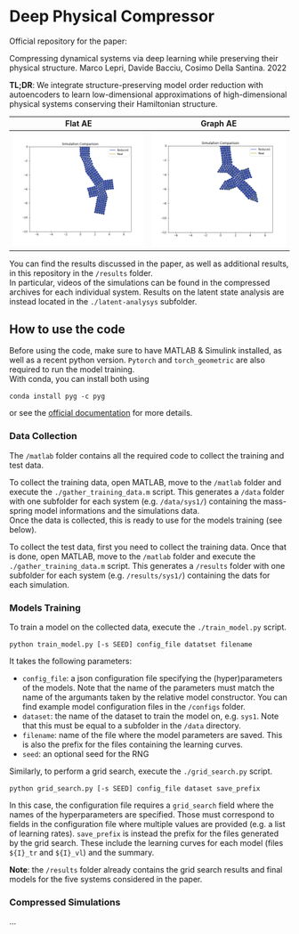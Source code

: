 # Deep Physical Compressor

Official repository for the paper:

Compressing dynamical systems via deep learning while preserving their physical structure. Marco Lepri, Davide Bacciu, Cosimo Della Santina. 2022

**TL;DR**: We integrate structure-preserving model order reduction with autoencoders to learn low-dimensional approximations of high-dimensional physical systems conserving their Hamiltonian structure.


Flat AE |  Graph AE
:------:|:--------:
<img src="/results/rdm/sys1-sim23.gif" alt="simulation AE" width="350"/>  | <img src="/results/rdm/sys3-sim23.gif" alt="simulation GAE" width="350"/>

You can find the results discussed in the paper, as well as additional results, in this repository in the `/results` folder.\
In particular, videos of the simulations can be found in the compressed archives for each individual system. Results on the latent state analysis are instead located in the `./latent-analysys` subfolder.



## How to use the code

Before using the code, make sure to have MATLAB & Simulink installed, as well as a recent python version. `Pytorch` and `torch_geometric` are also required to run the model training.\
With conda, you can install both using
```
conda install pyg -c pyg
```
or see the [official documentation](https://pytorch-geometric.readthedocs.io/en/latest/notes/installation.html) for more details.



### Data Collection
The `/matlab` folder contains all the required code to collect the training and test data.

To collect the training data, open MATLAB, move to the `/matlab` folder and execute the `./gather_training_data.m` script. This generates a `/data` folder with one subfolder for each system (e.g. `/data/sys1/`) containing the mass-spring model informations and the simulations data.\
Once the data is collected, this is ready to use for the models training (see below).

To collect the test data, first you need to collect the training data. Once that is done, open MATLAB, move to the `/matlab` folder and execute the `./gather_training_data.m` script. This generates a `/results` folder with one subfolder for each system (e.g. `/results/sys1/`) containing the dats for each simulation.



### Models Training
To train a model on the collected data, execute the `./train_model.py` script.
```
python train_model.py [-s SEED] config_file datatset filename
```
It takes the following parameters:
- `config_file`: a json configuration file specifying the (hyper)parameters of the models. Note that the name of the parameters must match the name of the argumants taken by the relative model constructor. You can find example model configuration files in the `/configs` folder.
- `dataset`: the name of the dataset to train the model on, e.g. `sys1`. Note that this must be equal to a subfolder in the `/data` directory.
- `filename`: name of the file where the model parameters are saved. This is also the prefix for the files containing the learning curves.
- `seed`: an optional seed for the RNG


Similarly, to perform a grid search, execute the `./grid_search.py` script.
```
python grid_search.py [-s SEED] config_file dataset save_prefix
```
In this case, the configuration file requires a `grid_search` field where the names of the hyperparameters are specified. Those must correspond to fields in the configuration file where multiple values are provided (e.g. a list of learning rates). `save_prefix` is instead the prefix for the files generated by the grid search. These include the learning curves for each model (files `${I}_tr` and `${I}_vl`) and the summary.

**Note**: the `/results` folder already contains the grid search results and final models for the five systems considered in the paper.



### Compressed Simulations
...
